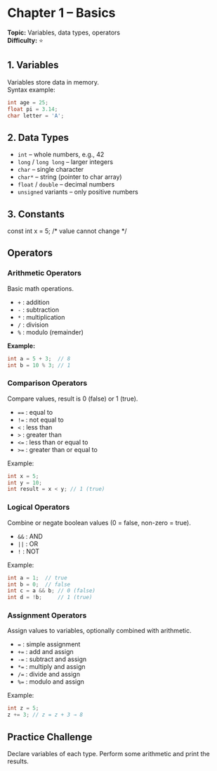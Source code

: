 # Chapter 1 – Basics
**Topic:** Variables, data types, operators  
**Difficulty:** ⭐

## 1. Variables
Variables store data in memory.  
Syntax example:

```c
int age = 25;
float pi = 3.14;
char letter = 'A';
```
## 2. Data Types

- `int` – whole numbers, e.g., 42
- `long` / `long long` – larger integers
- `char` – single character
- `char*` – string (pointer to char array)
- `float` / `double` – decimal numbers
- `unsigned` variants – only positive numbers

## 3. Constants
const int x = 5; /* value cannot change */

## Operators

### Arithmetic Operators
Basic math operations.

- `+` : addition  
- `-` : subtraction  
- `*` : multiplication  
- `/` : division  
- `%` : modulo (remainder)

**Example:**
```c
int a = 5 + 3;  // 8
int b = 10 % 3; // 1
```
### Comparison Operators
Compare values, result is 0 (false) or 1 (true).
- `==` : equal to
- `!=` : not equal to
- `<` : less than
- `>` : greater than
- `<=` : less than or equal to
- `>=` : greater than or equal to

Example:

```c
int x = 5;
int y = 10;
int result = x < y; // 1 (true)
```
### Logical Operators
Combine or negate boolean values (0 = false, non-zero = true).
- `&&` : AND
- `||` : OR
- `!` : NOT

Example:
```c
int a = 1;  // true
int b = 0;  // false
int c = a && b; // 0 (false)
int d = !b;     // 1 (true)
```
### Assignment Operators
Assign values to variables, optionally combined with arithmetic.

- `=` : simple assignment
- `+=` : add and assign
- `-=` : subtract and assign
- `*=` : multiply and assign
- `/=` : divide and assign
- `%=` : modulo and assign

Example:

```c
int z = 5;
z += 3; // z = z + 3 → 8
```

## Practice Challenge

Declare variables of each type.
Perform some arithmetic and print the results.
